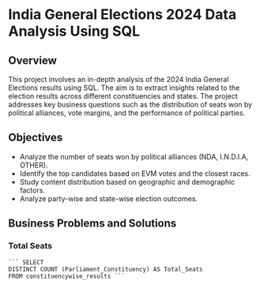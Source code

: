 # India General Elections 2024 Data Analysis Using SQL

## Overview 

This project involves an in-depth analysis of the 2024 India General Elections results using SQL. The aim is to extract insights related to the election results across different constituencies and states. The project addresses key business questions such as the distribution of seats won by political alliances, vote margins, and the performance of political parties.

##  Objectives

* Analyze the number of seats won by political alliances (NDA, I.N.D.I.A, OTHER).
* Identify the top candidates based on EVM votes and the closest races.
* Study content distribution based on geographic and demographic factors.
* Analyze party-wise and state-wise election outcomes.

##  Business Problems and Solutions
### Total Seats
	``` SELECT 
	DISTINCT COUNT (Parliament_Constituency) AS Total_Seats
	FROM constituencywise_results ```
